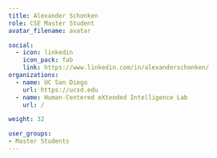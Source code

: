 ```yaml
---
title: Alexander Schonken
role: CSE Master Student
avatar_filename: avatar

social:
  - icon: linkedin
    icon_pack: fab
    link: https://www.linkedin.com/in/alexanderschonken/
organizations:
  - name: UC San Diego
    url: https://ucsd.edu
  - name: Human-Centered eXtended Intelligence Lab
    url: /

weight: 32

user_groups:
- Master Students
---
```


